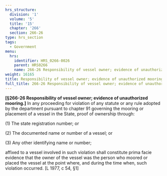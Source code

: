 ```yaml
---
hrs_structure:
  division: '1'
  volume: '5'
  title: '15'
  chapter: '266'
  section: 266-26
type: hrs_section
tags:
  - Government
menu:
  hrs:
    identifier: HRS_0266-0026
    parent: HRS0266
    name: 266-26 Responsibility of vessel owner; evidence of unauthorized mooring
weight: 16165
title: Responsibility of vessel owner; evidence of unauthorized mooring
full_title: 266-26 Responsibility of vessel owner; evidence of unauthorized mooring
---
```

**[§266-26 Responsibility of vessel owner; evidence of unauthorized mooring.]** In any proceeding for violation of any statute or any rule adopted by the department pursuant to chapter 91 governing the mooring or placement of a vessel in the State, proof of ownership through:

(1) The state registration number; or

(2) The documented name or number of a vessel; or

(3) Any other identifying name or number;

affixed to a vessel involved in such violation shall constitute prima facie evidence that the owner of the vessel was the person who moored or placed the vessel at the point where, and during the time when, such violation occurred. [L 1977, c 54, §1]